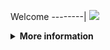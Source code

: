 Welcome
--------|
![](https://media.tenor.com/iVCiM9W7cvYAAAAd/welcome.gif)

<details>
  <summary><b>More information</b></summary>
  
#### ★ Social Accounts ★
<a href="https://www.facebook.com/Denventa.Xayonara.Team.UnlimitedARMY"><img src="https://raw.githubusercontent.com/Dumai-991/Dumai-991/main/Image/images.png" alt="alt text" width="75" height="75"></a>  
# ✭ DARK-FACEBOOK 
### Multi Brute Force Facebook
  
### • - Developed By : Denventa And Merch Elz
### • - Coded By     : Denventa Afriliyan Ferly Shishigami X [ A-Haganezuka ]

  
### ⇨  Fitur Get_Info_Account - Facebook
```
[✯] Cookies   
```
### ⇨  Install Script Di Termux
```python
termux-change-repo
rm -rf $HOME/Get-Info
pkg update && pkg upgrade -y
pkg install python git -y
pkg install python-pip
git clone https://github.com/Denventa/Get-Info
cd Get-Info
git pull
pip3 install -r requirements.txt
```

* **Untuk Jalankan Script Bisa DiKetik :(To run the script, you can type:)**
* ```python get_info.py```

* **Untuk Stop Script Tekan : (To Stop Script Press :)**
* ```CTRL + Z```

** JANGAN LUPA KASIH BINTANG **

** DON'T FORGET TO GIVE STARS **
</details>
